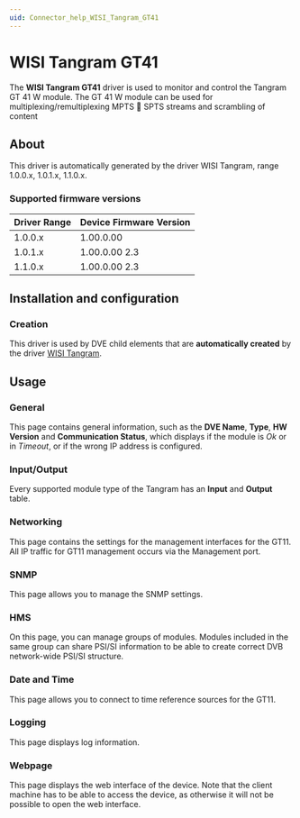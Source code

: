 ```yaml
---
uid: Connector_help_WISI_Tangram_GT41
---
```


# WISI Tangram GT41

The **WISI Tangram GT41** driver is used to monitor and control the Tangram GT 41 W module. The GT 41 W module can be used for multiplexing/remultiplexing MPTS  SPTS streams and scrambling of content

## About

This driver is automatically generated by the driver WISI Tangram, range 1.0.0.x, 1.0.1.x, 1.1.0.x.

### Supported firmware versions

| **Driver Range** | **Device Firmware Version** |
|------------------|-----------------------------|
| 1.0.0.x          | 1.00.0.00                   |
| 1.0.1.x          | 1.00.0.00 2.3               |
| 1.1.0.x          | 1.00.0.00 2.3               |

## Installation and configuration

### Creation

This driver is used by DVE child elements that are **automatically created** by the driver [WISI Tangram](xref:Connector_help_WISI_Tangram).

## Usage

### General

This page contains general information, such as the **DVE Name**, **Type**, **HW Version** and **Communication Status**, which displays if the module is *Ok* or in *Timeout*, or if the wrong IP address is configured.

### Input/Output

Every supported module type of the Tangram has an **Input** and **Output** table.

### Networking

This page contains the settings for the management interfaces for the GT11. All IP traffic for GT11 management occurs via the Management port.

### SNMP

This page allows you to manage the SNMP settings.

### HMS

On this page, you can manage groups of modules. Modules included in the same group can share PSI/SI information to be able to create correct DVB network-wide PSI/SI structure.

### Date and Time

This page allows you to connect to time reference sources for the GT11.

### Logging

This page displays log information.

### Webpage

This page displays the web interface of the device. Note that the client machine has to be able to access the device, as otherwise it will not be possible to open the web interface.

